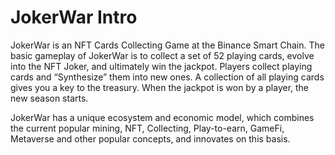 # JokerWar Intro

​JokerWar is an NFT Cards Collecting Game at the Binance Smart Chain. The basic gameplay of JokerWar is to collect a set of 52 playing cards, evolve into the NFT Joker, and ultimately win the jackpot. Players collect playing cards and “Synthesize” them into new ones. A collection of all playing cards gives you a key to the treasury. When the jackpot is won by a player, the new season starts.

JokerWar has a unique ecosystem and economic model, which combines the current popular mining, NFT, Collecting, Play-to-earn, GameFi, Metaverse and other popular concepts, and innovates on this basis.

